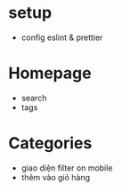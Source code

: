 # setup
+ config eslint & prettier

# Homepage
+ search
+ tags

# Categories
+ giao diện filter on mobile
+ thêm vào giỏ hàng
